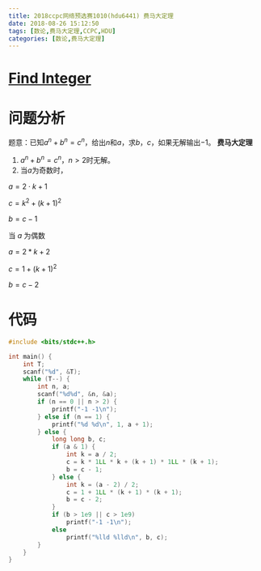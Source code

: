 ```yaml
---
title: 2018ccpc网络预选赛1010(hdu6441) 费马大定理
date: 2018-08-26 15:12:50
tags: [数论,费马大定理,CCPC,HDU]
categories: [数论,费马大定理]
---
```

# [Find Integer](http://acm.hdu.edu.cn/showproblem.php?pid=6441)
# 问题分析
题意：已知$a^n+b^n=c^n$，给出$n$和$a$，求$b$，$c$，如果无解输出$-1$。
**费马大定理**
1. $a^n+b^n=c^n$，$n>2$时无解。
2. 当$a$为奇数时，
<!--more-->
$a = 2 \cdot k + 1$

$c = k ^ 2 + (k + 1) ^ 2$

$b = c - 1$

当 $a$ 为偶数

$a = 2 * k + 2$

$c = 1 + (k + 1) ^ 2$

$b = c - 2$

# 代码

```c++
#include <bits/stdc++.h>

int main() {
    int T;
    scanf("%d", &T);
    while (T--) {
        int n, a;
        scanf("%d%d", &n, &a);
        if (n == 0 || n > 2) {
            printf("-1 -1\n");
        } else if (n == 1) {
            printf("%d %d\n", 1, a + 1);
        } else {
            long long b, c;
            if (a & 1) {
                int k = a / 2;
                c = k * 1LL * k + (k + 1) * 1LL * (k + 1);
                b = c - 1;
            } else {
                int k = (a - 2) / 2;
                c = 1 + 1LL * (k + 1) * (k + 1);
                b = c - 2;
            }
            if (b > 1e9 || c > 1e9)
                printf("-1 -1\n");
            else
                printf("%lld %lld\n", b, c);
        }
    }
}


```
